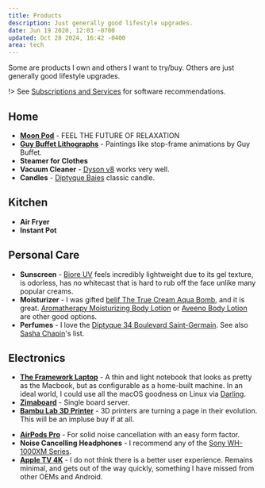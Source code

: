 ```yaml
---
title: Products
description: Just generally good lifestyle upgrades.
date: Jun 19 2020, 12:03 -0700
updated: Oct 28 2024, 16:42 -0400
area: tech
---
```


Some are products I own and others I want to try/buy. Others are just generally good lifestyle upgrades.

!> See [Subscriptions and Services](/kb/subscriptions-and-services) for software recommendations.

## Home

- [**Moon Pod**](https://www.moonpod.co) - FEEL THE FUTURE OF RELAXATION
- [**Guy Buffet Lithographs**](https://spanek.com/cinematic.html) - Paintings like stop-frame animations by Guy Buffet.
- **Steamer for Clothes**
- **Vacuum Cleaner** - [Dyson v8](https://www.dyson.com/vacuum-cleaners/cordless/v8) works very well.
- **Candles** - [Diptyque Baies](https://www.diptyqueparis.com/en_us/p/baies-berries-candle-190g.html) classic candle.

## Kitchen

- **Air Fryer**
- **Instant Pot**

## Personal Care

- **Sunscreen** - [Biore UV](https://smile.amazon.com/Biore-Aqua-Watery-Essence-Sunscreen/dp/B07RW32L8W) feels incredibly lightweight due to its gel texture, is odorless, has no whitecast that is hard to rub off the face unlike many popular creams.
- **Moisturizer** - I was gifted [belif The True Cream Aqua Bomb](https://belifusa.com/products/the-true-cream-aqua-bomb), and it is great. [Aromatherapy Moisturizing Body Lotion](https://www.bathandbodyworks.com/p/lavender-vanilla-moisturizing-body-lotion-026353212.html?cgid=aromatherapy#start=5) or [Aveeno Body Lotion](https://www.aveeno.com/products/stress-relief-body-lotion-lavender-scent) are other good options.
- **Perfumes** - I love the [Diptyque 34 Boulevard Saint-Germain](https://www.diptyqueparis.com/en_us/c/34-boulevard-saint-germain.html). See also [Sasha Chapin](https://twitter.com/sashachapin/status/1453777748690804745)'s list.

## Electronics

- [**The Framework Laptop**](https://frame.work) - A thin and light notebook that looks as pretty as the Macbook, but as configurable as a home-built machine. In an ideal world, I could use all the macOS goodness on Linux via [Darling](https://www.darlinghq.org).
- [**Zimaboard**](https://www.zimaboard.com) - Single board server.
- [**Bambu Lab 3D Printer**](https://bambulab.com) - 3D printers are turning a page in their evolution. This will be an impluse buy if at all.

* [**AirPods Pro**](https://www.apple.com/airpods-pro/) - For solid noise cancellation with an easy form factor.
* **Noise Cancelling Headphones** - I recommend any of the [Sony WH-1000XM Series](https://www.sony.com/lr/electronics/headband-headphones/wh-1000xm5).
* [**Apple TV 4K**](https://www.apple.com/apple-tv-4k/) - I do not think there is a better user experience. Remains minimal, and gets out of the way quickly, something I have missed from other OEMs and Android.
